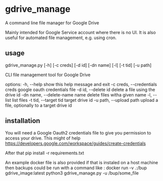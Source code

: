 # gdrive_manage
A command line file manager for Google Drive

Mainly intended for Google Service account where there is no UI.
It is also useful for automated file management, e.g. using cron.

## usage
gdrive_manage.py [-h] [-c creds] [-d id] [-dn name] [-l] [-t tid] [-u path]

CLI file management tool for Google Drive

options:
  -h, --help            show this help message and exit
  -c creds, --credentials creds
                        google oauth credentials file
  -d id, --delete id    delete a file using the drive id
  -dn name, --delete-name name
                        delete files witha given name
  -l, --list            list files
  -t tid, --target tid  target drive id
  -u path, --upload path
                        upload a file, optionally to a target drive id

## installation

You will need a Google Oauth2 credentials file to give you permission to 
access your drive. This might of help https://developers.google.com/workspace/guides/create-credentials

After that pip install -r requirements.txt 

An example docker file is also provided if that is instaled on a host machine then backups
could be run with a command like :
   docker run -v .:/bup gdrive_image:latest python3 gdrive_manage.py -u /bup/some_file
